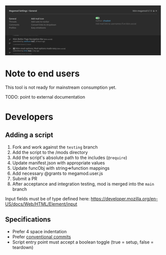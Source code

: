 
![Alt text](/examples/mm2.png)

# Note to end users

This tool is not ready for mainstream consumption yet.


TODO: point to external documentation

# Developers
## Adding a script

1. Fork and work against the `testing` branch
2. Add the script to the /mods directory
3. Add the script's absolute path to the includes (`@require`)
4. Update manifest.json with appropriate values
5. Update funcObj with string=>function mappings
6. Add necessary @grants to megamod.user.js
7. Submit a PR
8. After acceptance and integration testing, mod is merged into the `main` branch

Input fields must be of type defined here: https://developer.mozilla.org/en-US/docs/Web/HTML/Element/input

## Specifications

- Prefer 4 space indentation
- Prefer [conventional commits](https://www.conventionalcommits.org/en/v1.0.0/)
- Script entry point must accept a boolean toggle (true = setup, false = teardown)
